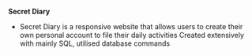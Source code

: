 <b>Secret Diary</b>

- Secret Diary is a responsive website that allows users to create their own 
personal account to file their daily activities
Created extensively with mainly SQL, utilised database commands
